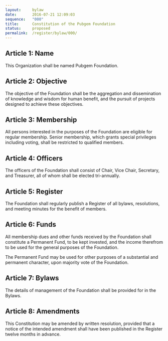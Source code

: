 ```yaml
---
layout:     bylaw
date:       2016-07-21 12:09:03
sequence:   "000"
title:      Constitution of the Pubgem Foundation
status:     proposed
permalink:  /register/bylaw/000/
---
```


<!--
- https://www.ic.gc.ca/eic/site/cd-dgc.nsf/vwapj/FRM-4001-e.pdf/$file/FRM-4001-e.pdf
-->

## Article 1: Name

This Organization shall be named Pubgem Foundation.

## Article 2: Objective

The objective of the Foundation shall be the aggregation and dissemination of knowledge and wisdom for human benefit, and the pursuit of projects designed to achieve these objectives.

## Article 3: Membership

All persons interested in the purposes of the Foundation are eligible for regular membership.  Senior membership, which grants special privileges including voting, shall be restricted to qualified members.

## Article 4: Officers

The officers of the Foundation shall consist of Chair, Vice Chair, Secretary, and Treasurer, all of whom shall be elected tri-annually.

## Article 5: Register

The Foundation shall regularly publish a Register of all bylaws, resolutions, and meeting minutes for the benefit of members.

## Article 6: Funds

All membership dues and other funds received by the Foundation shall constitute a Permanent Fund, to be kept invested, and the income therefrom to be used for the general purposes of the Foundation.

The Permanent Fund may be used for other purposes of a substantial and permanent character, upon majority vote of the Foundation.

## Article 7: Bylaws

The details of management of the Foundation shall be provided for in the Bylaws.

## Article 8: Amendments

This Constitution may be amended by written resolution, provided that a notice of the intended amendment shall have been published in the Register twelve months in advance.
